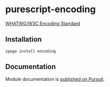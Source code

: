 # purescript-encoding

[WHATWG/W3C Encoding Standard](https://encoding.spec.whatwg.org/)

## Installation

```
spago install encoding
```

## Documentation

Module documentation is [published on Pursuit](http://pursuit.purescript.org/packages/purescript-encoding).
